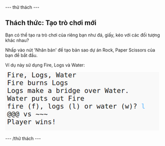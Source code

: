 \--- thử thách \---

## Thách thức: Tạo trò chơi mới

Bạn có thể tạo ra trò chơi của riêng bạn như đá, giấy, kéo với các đối tượng khác nhau?

Nhấp vào nút 'Nhân bản' để tạo bản sao dự án Rock, Paper Scissors của bạn để bắt đầu.

Ví dụ này sử dụng Fire, Logs và Water:

![ảnh chụp màn hình](images/rps-fire.png)

\--- /thử thách \---